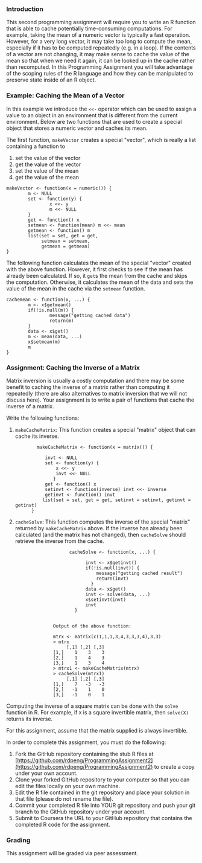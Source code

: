 ### Introduction

This second programming assignment will require you to write an R
function that is able to cache potentially time-consuming computations.
For example, taking the mean of a numeric vector is typically a fast
operation. However, for a very long vector, it may take too long to
compute the mean, especially if it has to be computed repeatedly (e.g.
in a loop). If the contents of a vector are not changing, it may make
sense to cache the value of the mean so that when we need it again, it
can be looked up in the cache rather than recomputed. In this
Programming Assignment you will take advantage of the scoping rules of
the R language and how they can be manipulated to preserve state inside
of an R object.

### Example: Caching the Mean of a Vector

In this example we introduce the `<<-` operator which can be used to
assign a value to an object in an environment that is different from the
current environment. Below are two functions that are used to create a
special object that stores a numeric vector and caches its mean.

The first function, `makeVector` creates a special "vector", which is
really a list containing a function to

1.  set the value of the vector
2.  get the value of the vector
3.  set the value of the mean
4.  get the value of the mean

<!-- -->

    makeVector <- function(x = numeric()) {
            m <- NULL
            set <- function(y) {
                    x <<- y
                    m <<- NULL
            }
            get <- function() x
            setmean <- function(mean) m <<- mean
            getmean <- function() m
            list(set = set, get = get,
                 setmean = setmean,
                 getmean = getmean)
    }

The following function calculates the mean of the special "vector"
created with the above function. However, it first checks to see if the
mean has already been calculated. If so, it `get`s the mean from the
cache and skips the computation. Otherwise, it calculates the mean of
the data and sets the value of the mean in the cache via the `setmean`
function.

    cachemean <- function(x, ...) {
            m <- x$getmean()
            if(!is.null(m)) {
                    message("getting cached data")
                    return(m)
            }
            data <- x$get()
            m <- mean(data, ...)
            x$setmean(m)
            m
    }

### Assignment: Caching the Inverse of a Matrix

Matrix inversion is usually a costly computation and there may be some
benefit to caching the inverse of a matrix rather than computing it
repeatedly (there are also alternatives to matrix inversion that we will
not discuss here). Your assignment is to write a pair of functions that
cache the inverse of a matrix.

Write the following functions:

1.  `makeCacheMatrix`: This function creates a special "matrix" object
    that can cache its inverse.
    
    
    
                makeCacheMatrix <- function(x = matrix()) {
                
                   invt <- NULL
                   set <- function(y) {
                       x <<- y
                       invt <<- NULL
                      }
                   get <- function() x
                   setinvt <- function(inverse) invt <<- inverse
                   getinvt <- function() invt
                  list(set = set, get = get, setinvt = setinvt, getinvt = getinvt)
              }  
    
    
    
    
    
2.  `cacheSolve`: This function computes the inverse of the special
    "matrix" returned by `makeCacheMatrix` above. If the inverse has
    already been calculated (and the matrix has not changed), then
    `cacheSolve` should retrieve the inverse from the cache.


                            cacheSolve <- function(x, ...) {
                              
                                  invt <- x$getinvt()
                                  if(!is.null(invt)) {
                                      message("getting cached result")
                                      return(invt)
                                    }
                                  data <- x$get()
                                  invt <- solve(data, ...)
                                  x$setinvt(invt)
                                  invt
                              }
                      
                      
                      Output of the above function:
                      
                      mtrx <- matrix(c(1,1,1,3,4,3,3,3,4),3,3)
                      > mtrx
                           [,1] [,2] [,3]
                      [1,]    1    3    3
                      [2,]    1    4    3
                      [3,]    1    3    4
                      > mtrx1 <- makeCacheMatrix(mtrx)
                      > cacheSolve(mtrx1)
                           [,1] [,2] [,3]
                      [1,]    7   -3   -3
                      [2,]   -1    1    0
                      [3,]   -1    0    1




Computing the inverse of a square matrix can be done with the `solve`
function in R. For example, if `X` is a square invertible matrix, then
`solve(X)` returns its inverse.

For this assignment, assume that the matrix supplied is always
invertible.

In order to complete this assignment, you must do the following:

1.  Fork the GitHub repository containing the stub R files at
    [https://github.com/rdpeng/ProgrammingAssignment2](https://github.com/rdpeng/ProgrammingAssignment2)
    to create a copy under your own account.
2.  Clone your forked GitHub repository to your computer so that you can
    edit the files locally on your own machine.
3.  Edit the R file contained in the git repository and place your
    solution in that file (please do not rename the file).
4.  Commit your completed R file into YOUR git repository and push your
    git branch to the GitHub repository under your account.
5.  Submit to Coursera the URL to your GitHub repository that contains
    the completed R code for the assignment.

### Grading

This assignment will be graded via peer assessment.
